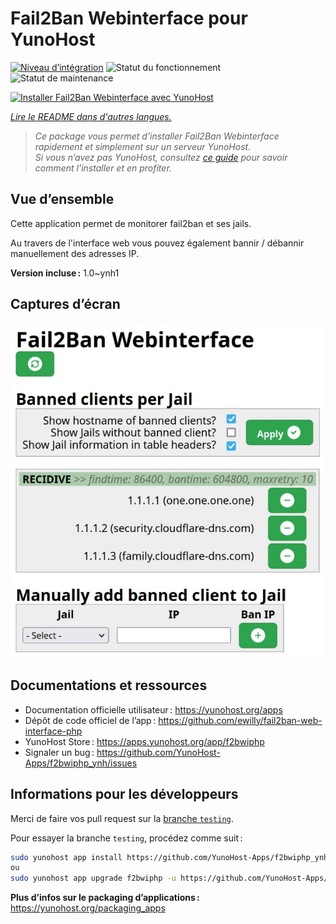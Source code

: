 <!--
Nota bene : ce README est automatiquement généré par <https://github.com/YunoHost/apps/tree/master/tools/readme_generator>
Il NE doit PAS être modifié à la main.
-->

# Fail2Ban Webinterface pour YunoHost

[![Niveau d’intégration](https://dash.yunohost.org/integration/f2bwiphp.svg)](https://ci-apps.yunohost.org/ci/apps/f2bwiphp/) ![Statut du fonctionnement](https://ci-apps.yunohost.org/ci/badges/f2bwiphp.status.svg) ![Statut de maintenance](https://ci-apps.yunohost.org/ci/badges/f2bwiphp.maintain.svg)

[![Installer Fail2Ban Webinterface avec YunoHost](https://install-app.yunohost.org/install-with-yunohost.svg)](https://install-app.yunohost.org/?app=f2bwiphp)

*[Lire le README dans d'autres langues.](./ALL_README.md)*

> *Ce package vous permet d’installer Fail2Ban Webinterface rapidement et simplement sur un serveur YunoHost.*  
> *Si vous n’avez pas YunoHost, consultez [ce guide](https://yunohost.org/install) pour savoir comment l’installer et en profiter.*

## Vue d’ensemble

Cette application permet de monitorer fail2ban et ses jails.

Au travers de l'interface web vous pouvez également bannir / débannir manuellement des adresses IP.


**Version incluse :** 1.0~ynh1

## Captures d’écran

![Capture d’écran de Fail2Ban Webinterface](./doc/screenshots/screenshot.jpg)

## Documentations et ressources

- Documentation officielle utilisateur : <https://yunohost.org/apps>
- Dépôt de code officiel de l’app : <https://github.com/ewilly/fail2ban-web-interface-php>
- YunoHost Store : <https://apps.yunohost.org/app/f2bwiphp>
- Signaler un bug : <https://github.com/YunoHost-Apps/f2bwiphp_ynh/issues>

## Informations pour les développeurs

Merci de faire vos pull request sur la [branche `testing`](https://github.com/YunoHost-Apps/f2bwiphp_ynh/tree/testing).

Pour essayer la branche `testing`, procédez comme suit :

```bash
sudo yunohost app install https://github.com/YunoHost-Apps/f2bwiphp_ynh/tree/testing --debug
ou
sudo yunohost app upgrade f2bwiphp -u https://github.com/YunoHost-Apps/f2bwiphp_ynh/tree/testing --debug
```

**Plus d’infos sur le packaging d’applications :** <https://yunohost.org/packaging_apps>
